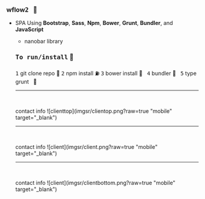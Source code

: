 ### wflow<kbd>2</kbd> &nbsp; :rocket:

- SPA Using **Bootstrap**, **Sass**, **Npm**, **Bower**, **Grunt**, **Bundler**, and **JavaScript**
  - nanobar library
  
  ### <kbd>To run/install</kbd> :key:
  <kbd>1</kbd> git clone repo :moyai:
  <kbd>2</kbd> npm install :fuelpump:
  <kbd>3</kbd> bower install :izakaya_lantern: &nbsp;
  <kbd>4</kbd> bundler :construction:&nbsp;&nbsp;
  <kbd>5</kbd> type grunt  &nbsp;&nbsp;:checkered_flag:
  
  
   <hr />
  
  <br />
  
  contact info
  ![clienttop](imgsr/clientop.png?raw=true "mobile" target="_blank")

  
  
  
  
  <hr />
  
  <br />
  
  contact info
  ![client](imgsr/client.png?raw=true "mobile" target="_blank")
  
  
  <hr />
  
  <br />
  
  contact info
  ![client](imgsr/clientbottom.png?raw=true "mobile" target="_blank")





  

  



 







